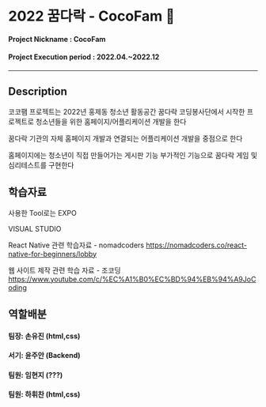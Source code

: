 # 2022 꿈다락 - CocoFam 👴

#### Project Nickname : CocoFam
#### Project Execution period : 2022.04.~2022.12
-----------------------
## Description

코코팸 프로젝트는 2022년 홍제동 청소년 활동공간 꿈다락 코딩봉사단에서 시작한 프로젝트로 청소년들을 위한 홈페이지/어플리케이션 개발을 한다

꿈다락 기관의 자체 홈페이지 개발과 연결되는 어플리케이션 개발을 중점으로 한다

홈페이지에는 청소년이 직접 만들어가는 게시판 기능
부가적인 기능으로 꿈다락 게임 및 심리테스트를 구현한다



## 학습자료

사용한 Tool로는 EXPO


VISUAL STUDIO



React Native 관련 학습자료 - nomadcoders
https://nomadcoders.co/react-native-for-beginners/lobby

웹 사이트 제작 관련 학습 자료 - 조코딩
https://www.youtube.com/c/%EC%A1%B0%EC%BD%94%EB%94%A9JoCoding



## 역할배분

#### 팀장: 손유진 (html,css)
#### 서기: 윤주안 (Backend)
#### 팀원: 임현지 (???)
#### 팀원: 하휘찬 (html,css)







